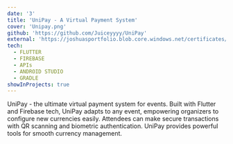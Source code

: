 ```yaml
---
date: '3'
title: 'UniPay - A Virtual Payment System'
cover: 'Unipay.png'
github: 'https://github.com/Juiceyyyy/UniPay'
external: 'https://joshuasportfolio.blob.core.windows.net/certificates/app-release.apk?sp=r&st=2024-05-24T18:24:28Z&se=2124-05-25T02:24:28Z&spr=https&sv=2022-11-02&sr=b&sig=KegwuYXIVRJ3MZ6sWhNuXKBe5ncKyh57kb7C3OuLKbo%3D'
tech:
  - FLUTTER
  - FIREBASE
  - APIs
  - ANDROID STUDIO
  - GRADLE
showInProjects: true
---
```


UniPay - the ultimate virtual payment system for events. Built with Flutter and Firebase tech, UniPay adapts to any event, empowering organizers to configure new currencies easily. Attendees can make secure transactions with QR scanning and biometric authentication. UniPay provides powerful tools for smooth currency management.

